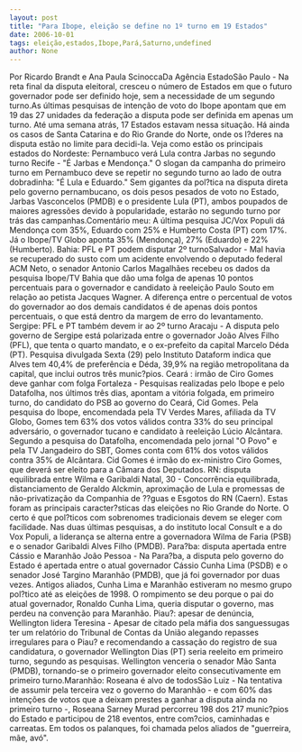 ```yaml
---
layout: post
title: "Para Ibope, eleição se define no 1º turno em 19 Estados"
date: 2006-10-01
tags: eleição,estados,Ibope,Pará,Saturno,undefined
author: None
---
```

Por Ricardo Brandt e Ana Paula ScinoccaDa Agência EstadoSão Paulo - Na reta final da disputa eleitoral, cresceu o número de Estados em que o futuro governador pode ser definido hoje, sem a necessidade de um segundo turno.As últimas pesquisas de intenção de voto do Ibope apontam que em 19 das 27 unidades da federação a disputa pode ser definida em apenas um turno. Até uma semana atrás, 17 Estados estavam nessa situação.
Há ainda os casos de Santa Catarina e do Rio Grande do Norte, onde os l?deres na disputa estão no limite para decidi-la. Veja como estão os principais estados do Nordeste:
Pernambuco verá Lula contra Jarbas no segundo turno
Recife - \"É Jarbas e Mendonça.\" O slogan da campanha do primeiro turno em Pernambuco deve se repetir no segundo turno ao lado de outra dobradinha: \"É Lula e Eduardo.\" Sem gigantes da pol?tica na disputa direta pelo governo pernambucano, os dois pesos pesados de voto no Estado, Jarbas Vasconcelos (PMDB) e o presidente Lula (PT), ambos poupados de maiores agressões devido à popularidade, estarão no segundo turno por trás das campanhas.Comentário meu: 
A última pesquisa JC/Vox Populi dá Mendonça com 35%, Eduardo com 25% e Humberto Costa (PT) com 17%. Já o Ibope/TV Globo aponta 35% (Mendonça), 27% (Eduardo) e 22% (Humberto).
Bahia: PFL e PT podem disputar 2º turnoSalvador - Mal havia se recuperado do susto com um acidente envolvendo o deputado federal ACM Neto, o senador Antonio Carlos Magalhães recebeu os dados da pesquisa Ibope/TV Bahia que dão uma folga de apenas 10 pontos percentuais para o governador e candidato à reeleição Paulo Souto em relação ao petista Jacques Wagner. A diferença entre o percentual de votos do governador ao dos demais candidatos é de apenas dois pontos percentuais, o que está dentro da margem de erro do levantamento.
Sergipe: PFL e PT também devem ir ao 2º turno
Aracaju - A disputa pelo governo de Sergipe está polarizada entre o governador João Alves Filho (PFL), que tenta o quarto mandato, e o ex-prefeito da capital Marcelo Déda (PT). Pesquisa divulgada Sexta (29) pelo Instituto Dataform indica que Alves tem 40,4% de preferência e Déda, 39,9% na região metropolitana da capital, que inclui outros três munic?pios.
Ceará : irmão de Ciro Gomes deve ganhar com folga
Fortaleza - Pesquisas realizadas pelo Ibope e pelo Datafolha, nos últimos três dias, apontam a vitória folgada, em primeiro turno, do candidato do PSB ao governo do Ceará, Cid Gomes.
Pela pesquisa do Ibope, encomendada pela TV Verdes Mares, afiliada da TV Globo, Gomes tem 63% dos votos válidos contra 33% do seu principal adversário, o governador tucano e candidato à reeleição Lúcio Alcântara. Segundo a pesquisa do
Datafolha, encomendada pelo jornal \"O Povo\" e pela TV Jangadeiro do SBT, Gomes conta com 61% dos votos válidos contra 35% de Alcântara. 
Cid Gomes é irmão do ex-ministro Ciro Gomes, que deverá ser eleito para a Câmara dos Deputados.
RN: disputa equilibrada entre Wilma e Garibaldi
Natal, 30 - Concorrência equilibrada, distanciamento de Geraldo Alckmin, aproximação de Lula e promessas de não-privatização da Companhia de ??guas e Esgotos do RN (Caern). Estas foram as principais caracter?sticas das eleições no Rio Grande do Norte.
O certo é que pol?ticos com sobrenomes tradicionais devem se eleger com facilidade. Nas duas últimas pesquisas, a do instituto local Consult e a do Vox Populi, a liderança se alterna entre a governadora Wilma de Faria (PSB) e o senador Garibaldi Alves Filho (PMDB).
Para?ba: disputa apertada entre Cássio e Maranhão
João Pessoa - Na Para?ba, a disputa pelo governo do Estado é apertada entre o atual governador Cássio Cunha Lima (PSDB) e o senador José Targino Maranhão (PMDB), que já foi governador por duas vezes. Antigos aliados, Cunha Lima e Maranhão estiveram no mesmo grupo pol?tico até as eleições de 1998. O rompimento se deu porque o pai do atual governador, Ronaldo Cunha Lima, queria disputar o governo, mas perdeu na convenção para Maranhão. 
Piau?: apesar de denúncia, Wellington lidera Teresina - Apesar de citado pela máfia dos sanguessugas ter um relatório do Tribunal de Contas da União alegando repasses irregulares para o Piau? e recomendando a cassação do registro de sua candidatura, o governador Wellington Dias (PT) seria reeleito em
 primeiro turno, segundo as pesquisas. Wellington venceria o senador Mão Santa (PMDB), tornando-se o primeiro governador eleito consecutivamente em primeiro turno.Maranhão: Roseana é alvo de todosSão Luiz - Na tentativa de assumir pela terceira vez o governo do Maranhão - e com 60% das intenções de votos que a deixam prestes a ganhar a disputa ainda no primeiro turno -, Roseana Sarney Murad percorreu 198 dos 217 munic?pios do Estado e participou de 218 eventos, entre com?cios, caminhadas e carreatas. Em todos os palanques, foi chamada pelos aliados de \"guerreira, mãe, avó\".  